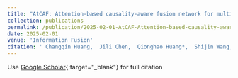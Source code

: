 ```yaml
---
title: "AtCAF: Attention-based causality-aware fusion network for multimodal sentiment analysis"
collection: publications
permalink: /publication/2025-02-01-AtCAF-Attention-based-causality-aware-fusion-network-for-multimodal-sentiment-analysis
date: 2025-02-01
venue: 'Information Fusion'
citation: ' Changqin Huang,  Jili Chen,  Qionghao Huang*,  Shijin Wang,  Yaxin Tu,  Xiaodi Huang, &quot;AtCAF: Attention-based causality-aware fusion network for multimodal sentiment analysis.&quot; Information Fusion, 2025.'
---
```

Use [Google Scholar](https://scholar.google.com/scholar?q=AtCAF:+Attention+based+causality+aware+fusion+network+for+multimodal+sentiment+analysis){:target="_blank"} for full citation